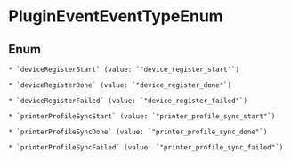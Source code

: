 
# PluginEventEventTypeEnum

## Enum


    * `deviceRegisterStart` (value: `"device_register_start"`)

    * `deviceRegisterDone` (value: `"device_register_done"`)

    * `deviceRegisterFailed` (value: `"device_register_failed"`)

    * `printerProfileSyncStart` (value: `"printer_profile_sync_start"`)

    * `printerProfileSyncDone` (value: `"printer_profile_sync_done"`)

    * `printerProfileSyncFailed` (value: `"printer_profile_sync_failed"`)



